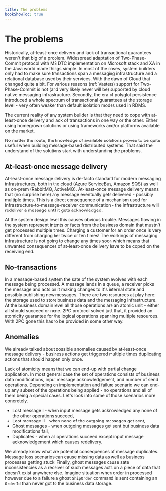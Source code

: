 ```yaml
---
title: The problems
bookShowToc: true
---
```


# The problems

Historically, at-least-once delivery and lack of transactional guarantees weren't that big of a problem. Widespread adaptation of Two-Phase-Commit protocol with MS DTC implementation on Microsoft stack and XA in the Java world made things simple. In most of the cases, system builders only had to make sure transactions span a messaging infrastructure and a relational database used by their services. With the dawn of Cloud that changed quite a bit. For various reasons (ref: Vasters) support for Two-Phase-Commit is not (and very likely never will be) supported by cloud native messaging infrastructure. Secondly, the era of polyglot persistence introduced a whole spectrum of transactional guarantees at the storage level - very often weaker than default isolation modes used in RDMS. 

The current reality of any system builder is that they need to cope with at-least-once delivery and lack of transactions in one way or the other. Either using homegrown solutions or using frameworks and/or platforms available on the market. 

No matter the route, the knowledge of available solutions proves to be quite useful when building message-based distributed systems. That said the understand of the solutions start with understanding the problems.

## At-least-once message delivery

At-least-once message delivery is de-facto standard for modern messaging infrastructures, both in the cloud (Azure ServiceBus, Amazon SQS) as well as on-prem (RabbitMQ, ActiveMQ). At-least-once message delivery means that (no surprise here) any message eventually gets delivered - possibly multiple times. This is a direct consequence of a mechanism used for infrastructure-to-message-receiver communication - the infrastructure will redeliver a message until it gets acknowledged.

At the system design level this causes obvious trouble. Messages flowing in the system represent intents or facts from the business domain that mustn't get processed multiple times. Charging a customer for an order once is very different from charging her twice or ten times! The workings of messaging infrastructure is not going to change any times soon which means that unwanted consequences of at-least-once delivery have to be coped on the receiving end.

## No-transactions

In a message-based system the sate of the system evolves with each message being processed. A message lands in a queue, a receiver picks the message and acts on it making changes to it's internal state and possibly publishing new messages. There are two resources at play here: the storage used to store business data and the messaging infrastructure. At the business domain level all those operations are an atomic unit - either all should succeed or none. 2PC protocol solved just that, it provided an atomicity guarantee for the logical operations spanning multiple resources. With 2PC gone this has to be provided in some other way. 

## Anomalies
  
We already talked about possible anomalies caused by at-least-once message delivery - business actions get triggered multiple times duplicating actions that should happen only once. 

Lack of atomicity means that we can end-up with partial change application. In most general case the set of operations consists of business data modifications, input message acknowledgement, and number of send operations. Depending on implementation and failure scenario we can end-up any subset of the operations being applied - no operations and all of them being a special cases. Let's look into some of those scenarios more concretely.

 * Lost message I - when input message gets acknowledged any none of the other operations succeed,
 * Lost message II - when none of the outgoing messages get sent,
 * Ghost messages - when outgoing messages get sent but business data modifications fail,
 * Duplicates - when all operations succeed except input message acknowledgement which causes redelivery.
 
We already know what are potential consequences of message duplicates. Message loss scenarios can cause missing data as well as business processes getting stuck. Finally, ghost messages cause sate inconsistencies as a receiver of such messages acts on a piece of data that doesn't exist anywhere else. Imagine situation when order in processed however due to a failure a ghost `ShipOrder` command is sent containing an `OrderId` than never got to the business data storage.





